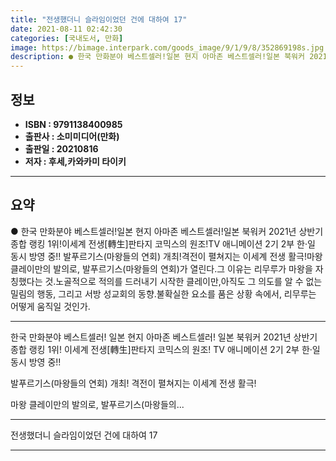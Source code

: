 ```yaml
---
title: "전생했더니 슬라임이었던 건에 대하여 17"
date: 2021-08-11 02:42:30
categories: [국내도서, 만화]
image: https://bimage.interpark.com/goods_image/9/1/9/8/352869198s.jpg
description: ● 한국 만화분야 베스트셀러!일본 현지 아마존 베스트셀러!일본 북워커 2021년 상반기 종합 랭킹 1위!이세계 전생[轉生]판타지 코믹스의 원조!TV 애니메이션 2기 2부 한·일 동시 방영 중!! 발푸르기스(마왕들의 연회) 개최!격전이 펼쳐지는 이세계 전생 활극!마왕 클레이만의 발의로,
---
```


## **정보**

- **ISBN : 9791138400985**
- **출판사 : 소미미디어(만화)**
- **출판일 : 20210816**
- **저자 : 후세,카와카미 타이키**

------



## **요약**

●  한국 만화분야 베스트셀러!일본 현지 아마존 베스트셀러!일본 북워커 2021년 상반기 종합 랭킹 1위!이세계 전생[轉生]판타지 코믹스의 원조!TV 애니메이션 2기 2부 한·일 동시 방영 중!! 발푸르기스(마왕들의 연회) 개최!격전이 펼쳐지는 이세계 전생 활극!마왕 클레이만의 발의로, 발푸르기스(마왕들의 연회)가 열린다.그 이유는 리무루가 마왕을 자칭했다는 것.노골적으로 적의를 드러내기 시작한 클레이만,아직도 그 의도를 알 수 없는 밀림의 행동, 그리고 서방 성교회의 동향.불확실한 요소를 품은 상황 속에서, 리무루는 어떻게 움직일 것인가.

------

한국 만화분야 베스트셀러!
일본 현지 아마존 베스트셀러!
일본 북워커 2021년 상반기 종합 랭킹 1위!
이세계 전생[轉生]판타지 코믹스의 원조!
TV 애니메이션 2기 2부 한·일 동시 방영 중!! 

발푸르기스(마왕들의 연회) 개최!
격전이 펼쳐지는 이세계 전생 활극!

마왕 클레이만의 발의로, 발푸르기스(마왕들의... 

------


전생했더니 슬라임이었던 건에 대하여 17 

------


